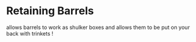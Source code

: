 # Retaining Barrels
allows barrels to work as shulker boxes and allows them to be put on your back with trinkets !
